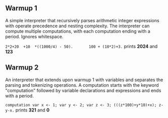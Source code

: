 ## Warmup 1
A simple interpreter that recursively parses arithmetic integer expressions with operate precedence and nesting complexity. The interpreter can compute multiple computations, with each computation ending with a period. Ignores whitespace.

```2*2+20  +10  *((1000/4) - 50).       100 + (10*2)+3.``` prints **2024** and **123**

## Warmup 2
An interpreter that extends upon warmup 1 with variables and separates the parsing and tokenizing operations. A computation starts with the keyword "computation" followed by variable declarations and expressions and ends with a period.

```computation var x <- 1; var y <- 2; var z <- 3; (((z*100)+y*10)+x); z-y-x.``` prints **321** and **0**
